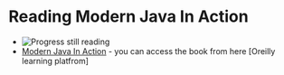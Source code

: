 # Reading Modern Java In Action

- ![Progress](https://progress-bar.dev/10/?title=done) still reading
- [Modern Java In Action] - you can access the book from here [Oreilly learning platfrom]




[Modern Java In Action]: https://learning.oreilly.com/library/view/modern-java-in/9781617293566/
[My progress]: https://progress-bar.dev/15?title=<title>

